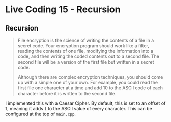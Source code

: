 # Live Coding 15 - Recursion

## Recursion

> File encryption is the science of writing the contents of a file in a secret code. Your encryption program should work like a filter, reading the contents of one file, modifying the information into a code, and then writing the coded contents out to a second file. The second file will be a version of the first file but written in a secret code.
>
> Although there are complex encryption techniques, you should come up with a simple one of your own. For example, you could read the first file one character at a time and add 10 to the ASCII code of each character before it is written to the second file.

I implemented this with a Caesar Cipher. By default, this is set to an offset of 1, meaning it adds `1` to the ASCII value of every character. This can be configured at the top of `main.cpp`.
